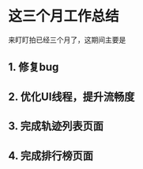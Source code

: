 # 这三个月工作总结

来盯盯拍已经三个月了，这期间主要是

## 1. 修复bug

## 2. 优化UI线程，提升流畅度



## 3. 完成轨迹列表页面



## 4. 完成排行榜页面




